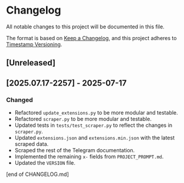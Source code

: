 # Changelog

All notable changes to this project will be documented in this file.

The format is based on [Keep a Changelog](https://keepachangelog.com/en/1.0.0/),
and this project adheres to [Timestamp Versioning](https://ant.st/timestamp-versioning).

## [Unreleased]

## [2025.07.17-2257] - 2025-07-17

### Changed
- Refactored `update_extensions.py` to be more modular and testable.
- Refactored `scraper.py` to be more modular and testable.
- Updated tests in `tests/test_scraper.py` to reflect the changes in `scraper.py`.
- Updated `extensions.json` and `extensions.min.json` with the latest scraped data.
- Scraped the rest of the Telegram documentation.
- Implemented the remaining `x-` fields from `PROJECT_PROMPT.md`.
- Updated the `VERSION` file.

[end of CHANGELOG.md]
